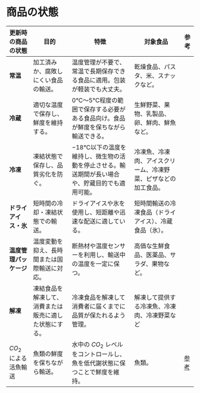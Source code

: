 # 商品の状態
| **更新時の商品の状態**           | **目的**                                   | **特徴**                                                                                         | **対象食品**                                                   | **参考**                                                                 |
| ---------------------- | ------------------------------------------ | ------------------------------------------------------------------------------------------------ | -------------------------------------------------------------- | ------------------------------------------------------------------------ |
| **常温**               | 加工済みか、腐敗しにくい食品の輸送。         | 温度管理が不要で、常温で長期保存できる食品に適用。包装が軽装でも大丈夫。                        | 乾燥食品、パスタ、米、スナックなど。                           |                                                                          |
| **冷蔵**               | 適切な温度で保存し、鮮度を維持する。         | 0°C〜5°C程度の範囲で保存する必要がある食品向け。食品が鮮度を保ちながら輸送できる。               | 生鮮野菜、果物、乳製品、卵、鮮肉、鮮魚など。                     |                                                                          |
| **冷凍**               | 凍結状態で保存し、品質劣化を防ぐ。           | −18°C以下の温度を維持し、微生物の活動を停止させる。輸送期間が長い場合や、貯蔵目的でも適用可能。 | 冷凍魚、冷凍肉、アイスクリーム、冷凍野菜、ピザなどの加工食品。   |                                                                          |
| **ドライアイス・氷**   | 短時間の冷却・凍結状態での輸送。             | ドライアイスや氷を使用し、短距離や迅速な配送に適している。                                        | 短時間輸送の冷凍食品（ドライアイス）、冷蔵食品（氷）。           |                                                                          |
| **温度管理パッケージ** | 温度変動を抑え、長時間または国際輸送に対応。 | 断熱材や温度センサーを利用し、輸送中の温度を一定に保つ。                                         | 高価な生鮮食品、医薬品、サラダ、果物など。                         |                                                                          |
| **解凍**               | 凍結食品を解凍して、消費または販売に適した状態にする。                         | 冷凍食品を解凍して消費者に届くまでに品質が保たれるよう管理。                                                                               |  解凍して提供する冷凍魚、冷凍肉、冷凍野菜など                                                       |                                                                          |
| $CO_2$による活魚輸送   | 魚類の鮮度を保ちながら輸送。                 | 水中の $CO_2$ レベルをコントロールし、魚を低代謝状態に保つことで鮮度を維持。                                                  | 魚類。                                                           | [参考](https://news.mynavi.jp/techplus/article/kinmirai-technology-kenbunroku-37/) |



